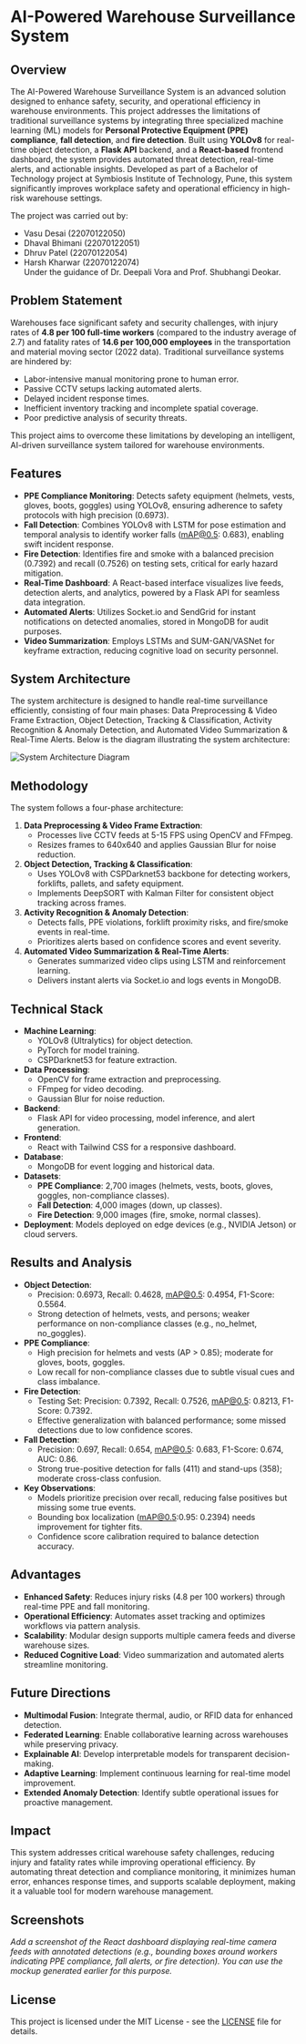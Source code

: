 # AI-Powered Warehouse Surveillance System

## Overview
The AI-Powered Warehouse Surveillance System is an advanced solution designed to enhance safety, security, and operational efficiency in warehouse environments. This project addresses the limitations of traditional surveillance systems by integrating three specialized machine learning (ML) models for **Personal Protective Equipment (PPE) compliance**, **fall detection**, and **fire detection**. Built using **YOLOv8** for real-time object detection, a **Flask API** backend, and a **React-based** frontend dashboard, the system provides automated threat detection, real-time alerts, and actionable insights. Developed as part of a Bachelor of Technology project at Symbiosis Institute of Technology, Pune, this system significantly improves workplace safety and operational efficiency in high-risk warehouse settings.

The project was carried out by:  
- Vasu Desai (22070122050)  
- Dhaval Bhimani (22070122051)  
- Dhruv Patel (22070122054)  
- Harsh Kharwar (22070122074)  
Under the guidance of Dr. Deepali Vora and Prof. Shubhangi Deokar.

## Problem Statement
Warehouses face significant safety and security challenges, with injury rates of **4.8 per 100 full-time workers** (compared to the industry average of 2.7) and fatality rates of **14.6 per 100,000 employees** in the transportation and material moving sector (2022 data). Traditional surveillance systems are hindered by:  
- Labor-intensive manual monitoring prone to human error.  
- Passive CCTV setups lacking automated alerts.  
- Delayed incident response times.  
- Inefficient inventory tracking and incomplete spatial coverage.  
- Poor predictive analysis of security threats.  

This project aims to overcome these limitations by developing an intelligent, AI-driven surveillance system tailored for warehouse environments.

## Features
- **PPE Compliance Monitoring**: Detects safety equipment (helmets, vests, gloves, boots, goggles) using YOLOv8, ensuring adherence to safety protocols with high precision (0.6973).  
- **Fall Detection**: Combines YOLOv8 with LSTM for pose estimation and temporal analysis to identify worker falls (mAP@0.5: 0.683), enabling swift incident response.  
- **Fire Detection**: Identifies fire and smoke with a balanced precision (0.7392) and recall (0.7526) on testing sets, critical for early hazard mitigation.  
- **Real-Time Dashboard**: A React-based interface visualizes live feeds, detection alerts, and analytics, powered by a Flask API for seamless data integration.  
- **Automated Alerts**: Utilizes Socket.io and SendGrid for instant notifications on detected anomalies, stored in MongoDB for audit purposes.  
- **Video Summarization**: Employs LSTMs and SUM-GAN/VASNet for keyframe extraction, reducing cognitive load on security personnel.

## System Architecture
The system architecture is designed to handle real-time surveillance efficiently, consisting of four main phases: Data Preprocessing & Video Frame Extraction, Object Detection, Tracking & Classification, Activity Recognition & Anomaly Detection, and Automated Video Summarization & Real-Time Alerts. Below is the diagram illustrating the system architecture:

![System Architecture Diagram](assets/system-architecture.png)

## Methodology
The system follows a four-phase architecture:  
1. **Data Preprocessing & Video Frame Extraction**:  
   - Processes live CCTV feeds at 5-15 FPS using OpenCV and FFmpeg.  
   - Resizes frames to 640x640 and applies Gaussian Blur for noise reduction.  
2. **Object Detection, Tracking & Classification**:  
   - Uses YOLOv8 with CSPDarknet53 backbone for detecting workers, forklifts, pallets, and safety equipment.  
   - Implements DeepSORT with Kalman Filter for consistent object tracking across frames.  
3. **Activity Recognition & Anomaly Detection**:  
   - Detects falls, PPE violations, forklift proximity risks, and fire/smoke events in real-time.  
   - Prioritizes alerts based on confidence scores and event severity.  
4. **Automated Video Summarization & Real-Time Alerts**:  
   - Generates summarized video clips using LSTM and reinforcement learning.  
   - Delivers instant alerts via Socket.io and logs events in MongoDB.

## Technical Stack
- **Machine Learning**:  
  - YOLOv8 (Ultralytics) for object detection.  
  - PyTorch for model training.  
  - CSPDarknet53 for feature extraction.  
- **Data Processing**:  
  - OpenCV for frame extraction and preprocessing.  
  - FFmpeg for video decoding.  
  - Gaussian Blur for noise reduction.  
- **Backend**:  
  - Flask API for video processing, model inference, and alert generation.  
- **Frontend**:  
  - React with Tailwind CSS for a responsive dashboard.  
- **Database**:  
  - MongoDB for event logging and historical data.  
- **Datasets**:  
  - **PPE Compliance**: 2,700 images (helmets, vests, boots, gloves, goggles, non-compliance classes).  
  - **Fall Detection**: 4,000 images (down, up classes).  
  - **Fire Detection**: 9,000 images (fire, smoke, normal classes).  
- **Deployment**: Models deployed on edge devices (e.g., NVIDIA Jetson) or cloud servers.  

## Results and Analysis
- **Object Detection**:  
  - Precision: 0.6973, Recall: 0.4628, mAP@0.5: 0.4954, F1-Score: 0.5564.  
  - Strong detection of helmets, vests, and persons; weaker performance on non-compliance classes (e.g., no_helmet, no_goggles).  
- **PPE Compliance**:  
  - High precision for helmets and vests (AP > 0.85); moderate for gloves, boots, goggles.  
  - Low recall for non-compliance classes due to subtle visual cues and class imbalance.  
- **Fire Detection**:  
  - Testing Set: Precision: 0.7392, Recall: 0.7526, mAP@0.5: 0.8213, F1-Score: 0.7392.  
  - Effective generalization with balanced performance; some missed detections due to low confidence scores.  
- **Fall Detection**:  
  - Precision: 0.697, Recall: 0.654, mAP@0.5: 0.683, F1-Score: 0.674, AUC: 0.86.  
  - Strong true-positive detection for falls (411) and stand-ups (358); moderate cross-class confusion.  
- **Key Observations**:  
  - Models prioritize precision over recall, reducing false positives but missing some true events.  
  - Bounding box localization (mAP@0.5:0.95: 0.2394) needs improvement for tighter fits.  
  - Confidence score calibration required to balance detection accuracy.

## Advantages
- **Enhanced Safety**: Reduces injury risks (4.8 per 100 workers) through real-time PPE and fall monitoring.  
- **Operational Efficiency**: Automates asset tracking and optimizes workflows via pattern analysis.  
- **Scalability**: Modular design supports multiple camera feeds and diverse warehouse sizes.  
- **Reduced Cognitive Load**: Video summarization and automated alerts streamline monitoring.

## Future Directions
- **Multimodal Fusion**: Integrate thermal, audio, or RFID data for enhanced detection.  
- **Federated Learning**: Enable collaborative learning across warehouses while preserving privacy.  
- **Explainable AI**: Develop interpretable models for transparent decision-making.  
- **Adaptive Learning**: Implement continuous learning for real-time model improvement.  
- **Extended Anomaly Detection**: Identify subtle operational issues for proactive management.

## Impact
This system addresses critical warehouse safety challenges, reducing injury and fatality rates while improving operational efficiency. By automating threat detection and compliance monitoring, it minimizes human error, enhances response times, and supports scalable deployment, making it a valuable tool for modern warehouse management.

## Screenshots
*Add a screenshot of the React dashboard displaying real-time camera feeds with annotated detections (e.g., bounding boxes around workers indicating PPE compliance, fall alerts, or fire detection). You can use the mockup generated earlier for this purpose.*

## License
This project is licensed under the MIT License - see the [LICENSE](LICENSE) file for details.